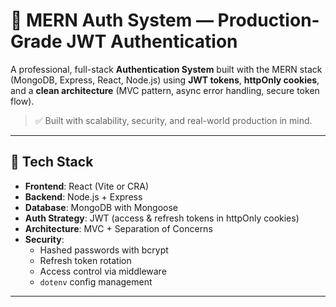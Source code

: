 # 🔐 MERN Auth System — Production-Grade JWT Authentication

A professional, full-stack **Authentication System** built with the MERN stack (MongoDB, Express, React, Node.js) using **JWT tokens**, **httpOnly cookies**, and a **clean architecture** (MVC pattern, async error handling, secure token flow).

> ✅ Built with scalability, security, and real-world production in mind.

---

## 🚀 Tech Stack

- **Frontend**: React (Vite or CRA)
- **Backend**: Node.js + Express
- **Database**: MongoDB with Mongoose
- **Auth Strategy**: JWT (access & refresh tokens in httpOnly cookies)
- **Architecture**: MVC + Separation of Concerns
- **Security**:
  - Hashed passwords with bcrypt
  - Refresh token rotation
  - Access control via middleware
  - `dotenv` config management

---
